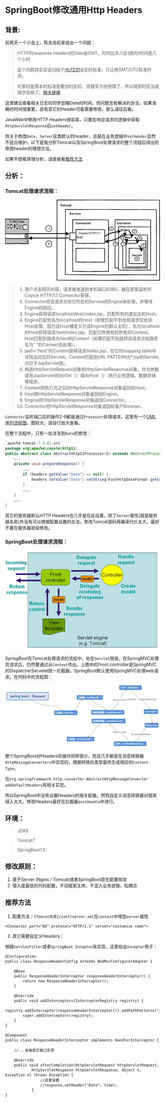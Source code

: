 # SpringBoot修改通用Http Headers

## 背景:

前两天一个小会上，陈龙龙前辈提出一个问题：

>HTTP的response headers的Date是GMT，时间比东八区(国内)时间差八个小时

> 这个问题其实应该归结于[rfc7231](https://tools.ietf.org/html/rfc7231#section-7.1.1.1)设定的标准，只让用GMT/UTC标准时间。<br>

> 坑爹的是原本的标准是要加时区的，但被军方给用错了，所以就把时区当成错字去掉了。[相关链接](https://tools.ietf.org/html/rfc1123#page-55 )

这里建议查看相关日志的同学忽略Date的时间。但问题总有解决的办法，如果准确的时间很重要，且有其它的Header可能需要修改，那么请往后看。

JavaWeb中修改HTTP Headers很容易，只要在响应请求的逻辑中获取`HttpServletResponse`后`setHeader`。

但关于修改`Date`，`Server`这类默认的header，总是在业务逻辑中`setHeader`显然不适合维护。以下是我分析Tomcat以及SpringBoot处理请求的整个流程后得出的修改header的理想方法。

如果不想看原理分析，请直接看[推荐方法](#conclusion)

## 分析：

### Tomcat处理请求流程：
![image](https://github.com/lclmichael/knowledge/blob/master/SpringBoot_HTTP_Headers/tomcat-rquest-flow.png?raw=true)
> 1. 用户点击网页内容，请求被发送到本机端口8080，被在那里监听的Coyote HTTP/1.1 Connector获得。 
> 1. Connector把该请求交给它所在的Service的Engine来处理，并等待Engine的回应。 
> 1. Engine获得请求localhost/test/index.jsp，匹配所有的虚拟主机Host。 
> 1. Engine匹配到名为localhost的Host（即使匹配不到也把请求交给该Host处理，因为该Host被定义为该Engine的默认主机），名为localhost的Host获得请求/test/index.jsp，匹配它所拥有的所有的Context。Host匹配到路径为/test的Context（如果匹配不到就把该请求交给路径名为“ ”的Context去处理）。 
> 1. path=“/test”的Context获得请求/index.jsp，在它的mapping table中寻找出对应的Servlet。Context匹配到URL PATTERN为*.jsp的Servlet,对应于JspServlet类。 
> 1. 构造HttpServletRequest对象和HttpServletResponse对象，作为参数调用JspServlet的doGet（）或doPost（）.执行业务逻辑、数据存储等程序。 
> 1. Context把执行完之后的HttpServletResponse对象返回给Host。 
> 1. Host把HttpServletResponse对象返回给Engine。 
> 1. Engine把HttpServletResponse对象返回Connector。 
> 1. Connector把HttpServletResponse对象返回给客户Browser。

`Connector`监听端口后的操作2-9都是通过`Processor`处理请求，这里有一个[UML序列流程图](http://tomcat.apache.org/tomcat-7.0-doc/architecture/requestProcess/request-process.png)。图较大，请自行放大查看。


在整个流程中，只有一处涉及到`Date`的修改：

``` java
`apache-tomcat-7.0.82-src`
package org\apache\coyote\http11;
public abstract class AbstractHttp11Processor<S> extends AbstractProcessor<S> {
    ...
    private void prepareResponse() {
        ...
        if (headers.getValue("Date") == null) {
            headers.setValue("Date").setString(FastHttpDateFormat.getCurrentDate());
        }
        ...
    }
    ...
}
```
其它的服务器默认HTTP Headers也几乎是在此设置，除了`Server`属性(就是服务器名称)外没有可以根据配置设置的办法。修改Tomcat源码再编译代价太大，最好不要在服务器层级修改。

### SpringBoot处理请求流程：


![image](https://github.com/lclmichael/knowledge/blob/master/SpringBoot_HTTP_Headers/spring-mvc-rquest-flow.png?raw=true)

SpringBoot在Tomcat处理请求的流程中，处在`Servlet`层级，在SpringMVC处理完请求后，仍然要通过从`Context`传出。上图中的Front controller是SpringMVC的DispatcherServelet统一拦截器，SpringBoot默认使用SpringMVC处理web请求。在代码中的流程图：

![image](https://github.com/lclmichael/knowledge/blob/master/SpringBoot_HTTP_Headers/springboot-request-process.png?raw=true)

整个SpringBoot对Headers的操作同样很少，而且几乎都是在消息转换器`HttpMessageConverters`中实现的，根据转换的类型最终生成相应的`Content-Type`。

在`org.springframework.http.converter.AbstractHttpMessageConverter addDefaultHeaders`有相关实现。 

所以SpringBoot中没有设置Headers的相关配置。然而自定义消息转换器对框架侵入太大。修改Headers最好在拦截器`postHandle`中进行。


## 环境：

> JDK8

> Tomcat7

> SpringBoot1.5

## 修改原则：

1. 基于Server (Nginx / Tomcat)或者SpringBoot原生配置修改
1. 侵入度最低的代码配置，不动框架主体，不混入业务逻辑，松耦合

## <p id="conclusion">推荐方法</p>

1. 配置方法：`{Tomcat目录}/conf/server.xml`在`context`中增加`server`属性

```
<Connector port="80" protocol="HTTP/1.1" server="customize name">
```

2. 其它需要自定义Headers：

根据`ServletFilter`或者`SpringBoot Inceptor`来实现，这里给出`Inceptor`例子：
```
@Configuration
public class ResponseHeaderConfig extends WebMvcConfigurerAdapter {

    @Bean
    public ResponseHeaderInterceptor responseHeaderInterceptor() {
        return new ResponseHeaderInterceptor();
    }

    @Override
    public void addInterceptors(InterceptorRegistry registry) {
        registry.addInterceptor(responseHeaderInterceptor()).addPathPatterns("/*");
        super.addInterceptors(registry);
    }
}

@Component
public class ResponseHeaderInterceptor implements HandlerInterceptor {

    //...省略其它接口实现

    @Override
    public void afterCompletion(HttpServletRequest httpServletRequest,
            HttpServletResponse httpServletResponse, Object o, Exception e) throws Exception {
                //这里设置
                //response.setHeader("Date", time);
            }
}
```


